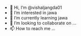 - 👋 Hi, I’m @vishaljangda01
- 👀 I’m interested in jawa
- 🌱 I’m currently learning jawa
- 💞️ I’m looking to collaborate on ...
- 📫 How to reach me ...

<!---
vishaljangda01/vishaljangda01 is a ✨ special ✨ repository because its `README.md` (this file) appears on your GitHub profile.
You can click the Preview link to take a look at your changes.
--->
